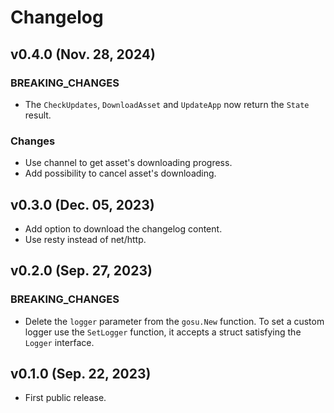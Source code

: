 # Changelog

## v0.4.0 (Nov. 28, 2024)
### BREAKING_CHANGES
- The `CheckUpdates`, `DownloadAsset` and `UpdateApp` now return the `State` result.
### Changes
- Use channel to get asset's downloading progress.
- Add possibility to cancel asset's downloading.

## v0.3.0 (Dec. 05, 2023)
- Add option to download the changelog content.
- Use resty instead of net/http.

## v0.2.0 (Sep. 27, 2023)
### BREAKING_CHANGES
- Delete the `logger` parameter from the `gosu.New` function. To set a custom logger use the `SetLogger` function, it accepts a struct satisfying the `Logger` interface.

## v0.1.0 (Sep. 22, 2023)
- First public release.

